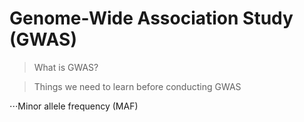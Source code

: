 # Genome-Wide Association Study (GWAS)

> What is GWAS?

> Things we need to learn before conducting GWAS  

⋅⋅⋅Minor allele frequency (MAF)
